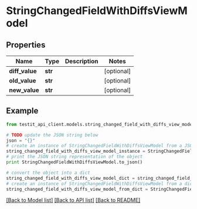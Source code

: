 # StringChangedFieldWithDiffsViewModel


## Properties
Name | Type | Description | Notes
------------ | ------------- | ------------- | -------------
**diff_value** | **str** |  | [optional] 
**old_value** | **str** |  | [optional] 
**new_value** | **str** |  | [optional] 

## Example

```python
from testit_api_client.models.string_changed_field_with_diffs_view_model import StringChangedFieldWithDiffsViewModel

# TODO update the JSON string below
json = "{}"
# create an instance of StringChangedFieldWithDiffsViewModel from a JSON string
string_changed_field_with_diffs_view_model_instance = StringChangedFieldWithDiffsViewModel.from_json(json)
# print the JSON string representation of the object
print StringChangedFieldWithDiffsViewModel.to_json()

# convert the object into a dict
string_changed_field_with_diffs_view_model_dict = string_changed_field_with_diffs_view_model_instance.to_dict()
# create an instance of StringChangedFieldWithDiffsViewModel from a dict
string_changed_field_with_diffs_view_model_from_dict = StringChangedFieldWithDiffsViewModel.from_dict(string_changed_field_with_diffs_view_model_dict)
```
[[Back to Model list]](../README.md#documentation-for-models) [[Back to API list]](../README.md#documentation-for-api-endpoints) [[Back to README]](../README.md)


